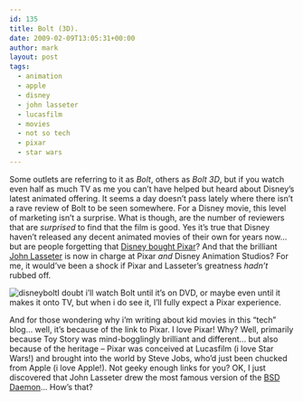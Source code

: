 ```yaml
---
id: 135
title: Bolt (3D).
date: 2009-02-09T13:05:31+00:00
author: mark
layout: post
tags:
  - animation
  - apple
  - disney
  - john lasseter
  - lucasfilm
  - movies
  - not so tech
  - pixar
  - star wars
---
```

Some outlets are referring to it as _Bolt_, others as _Bolt 3D_, but if you watch even half as much TV as me you can&#8217;t have helped but heard about Disney&#8217;s latest animated offering. It seems a day doesn&#8217;t pass lately where there isn&#8217;t a rave review of Bolt to be seen somewhere. For a Disney movie, this level of marketing isn&#8217;t a surprise. What is though, are the number of reviewers that are _surprised_ to find that the film is good. Yes it&#8217;s true that Disney haven&#8217;t released any decent animated movies of their own for years now&#8230; but are people forgetting that [Disney bought Pixar](http://news.bbc.co.uk/1/hi/business/4642116.stm)? And that the brilliant [John Lasseter](http://en.wikipedia.org/wiki/John_Lasseter) is now in charge at Pixar _and_ Disney Animation Studios? For me, it would&#8217;ve been a shock if Pixar and Lasseter&#8217;s greatness _hadn&#8217;t_ rubbed off.

<img class="alignright size-full wp-image-200" title="disneybolt" src="/images/fromwp/2009/02/disneybolt.jpg" alt="disneybolt" width="360" height="250" srcset="/images/fromwp/2009/02/disneybolt.jpg 360w, /images/fromwp/2009/02/disneybolt-300x208.jpg 300w" sizes="(max-width: 360px) 100vw, 360px" />I doubt i&#8217;ll watch Bolt until it&#8217;s on DVD, or maybe even until it makes it onto TV, but when i do see it, I&#8217;ll fully expect a Pixar experience.

And for those wondering why i&#8217;m writing about kid movies in this &#8220;tech&#8221; blog&#8230; well, it&#8217;s because of the link to Pixar. I love Pixar! Why? Well, primarily because Toy Story was mind-bogglingly brilliant and different&#8230; but also because of the heritage &#8211; Pixar was conceived at Lucasfilm (i love Star Wars!) and brought into the world by Steve Jobs, who&#8217;d just been chucked from Apple (i love Apple!). Not geeky enough links for you? OK, I just discovered that John Lasseter drew the most famous version of the [BSD Daemon](http://en.wikipedia.org/wiki/BSD_Daemon)&#8230; How&#8217;s that?